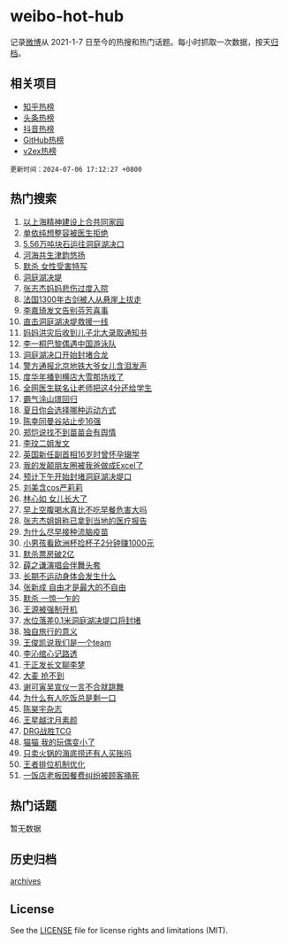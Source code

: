 # weibo-hot-hub

记录[微博](https://www.weibo.com)从 2021-1-7 日至今的热搜和热门话题。每小时抓取一次数据，按天[归档](archives)。

## 相关项目

- [知乎热榜](https://github.com/lonnyzhang423/zhihu-hot-hub)
- [头条热榜](https://github.com/lonnyzhang423/toutiao-hot-hub)
- [抖音热榜](https://github.com/lonnyzhang423/douyin-hot-hub)
- [GitHub热榜](https://github.com/lonnyzhang423/github-hot-hub)
- [v2ex热榜](https://github.com/lonnyzhang423/v2ex-hot-hub)


`更新时间：2024-07-06 17:12:27 +0800`

## 热门搜索

1. [以上海精神建设上合共同家园](https://m.weibo.cn/search?containerid=100103type%3D1%26t%3D10%26q%3D%23%E4%BB%A5%E4%B8%8A%E6%B5%B7%E7%B2%BE%E7%A5%9E%E5%BB%BA%E8%AE%BE%E4%B8%8A%E5%90%88%E5%85%B1%E5%90%8C%E5%AE%B6%E5%9B%AD%23&stream_entry_id=51&isnewpage=1&extparam=seat%3D1%26pos%3D0%26filter_type%3Drealtimehot%26stream_entry_id%3D51%26dgr%3D0%26q%3D%2523%25E4%25BB%25A5%25E4%25B8%258A%25E6%25B5%25B7%25E7%25B2%25BE%25E7%25A5%259E%25E5%25BB%25BA%25E8%25AE%25BE%25E4%25B8%258A%25E5%2590%2588%25E5%2585%25B1%25E5%2590%258C%25E5%25AE%25B6%25E5%259B%25AD%2523%26c_type%3D51%26cate%3D10103%26display_time%3D1720257146%26pre_seqid%3D1720257146756014503177)
1. [单依纯想整容被医生拒绝](https://m.weibo.cn/search?containerid=100103type%3D1%26t%3D10%26q%3D%23%E5%8D%95%E4%BE%9D%E7%BA%AF%E6%83%B3%E6%95%B4%E5%AE%B9%E8%A2%AB%E5%8C%BB%E7%94%9F%E6%8B%92%E7%BB%9D%23&stream_entry_id=31&isnewpage=1&extparam=seat%3D1%26flag%3D1%26filter_type%3Drealtimehot%26c_type%3D31%26lcate%3D5001%26cate%3D5001%26realpos%3D1%26q%3D%2523%25E5%258D%2595%25E4%25BE%259D%25E7%25BA%25AF%25E6%2583%25B3%25E6%2595%25B4%25E5%25AE%25B9%25E8%25A2%25AB%25E5%258C%25BB%25E7%2594%259F%25E6%258B%2592%25E7%25BB%259D%2523%26dgr%3D0%26band_rank%3D1%26pos%3D0%26stream_entry_id%3D31%26display_time%3D1720257146%26pre_seqid%3D1720257146756014503177)
1. [5.56万吨块石运往洞庭湖决口](https://m.weibo.cn/search?containerid=100103type%3D1%26t%3D10%26q%3D%235.56%E4%B8%87%E5%90%A8%E5%9D%97%E7%9F%B3%E8%BF%90%E5%BE%80%E6%B4%9E%E5%BA%AD%E6%B9%96%E5%86%B3%E5%8F%A3%23&stream_entry_id=31&isnewpage=1&extparam=seat%3D1%26flag%3D0%26filter_type%3Drealtimehot%26c_type%3D31%26lcate%3D5001%26cate%3D5001%26realpos%3D2%26q%3D%25235.56%25E4%25B8%2587%25E5%2590%25A8%25E5%259D%2597%25E7%259F%25B3%25E8%25BF%2590%25E5%25BE%2580%25E6%25B4%259E%25E5%25BA%25AD%25E6%25B9%2596%25E5%2586%25B3%25E5%258F%25A3%2523%26dgr%3D0%26band_rank%3D2%26pos%3D1%26stream_entry_id%3D31%26display_time%3D1720257146%26pre_seqid%3D1720257146756014503177)
1. [河海共生津韵悠扬](https://m.weibo.cn/search?containerid=100103type%3D1%26t%3D10%26q%3D%23%E6%B2%B3%E6%B5%B7%E5%85%B1%E7%94%9F%E6%B4%A5%E9%9F%B5%E6%82%A0%E6%89%AC%23&stream_entry_id=31&isnewpage=1&extparam=seat%3D1%26flag%3D0%26filter_type%3Drealtimehot%26c_type%3D31%26lcate%3D5001%26cate%3D5001%26realpos%3D3%26q%3D%2523%25E6%25B2%25B3%25E6%25B5%25B7%25E5%2585%25B1%25E7%2594%259F%25E6%25B4%25A5%25E9%259F%25B5%25E6%2582%25A0%25E6%2589%25AC%2523%26dgr%3D0%26band_rank%3D3%26pos%3D2%26stream_entry_id%3D31%26display_time%3D1720257146%26pre_seqid%3D1720257146756014503177)
1. [默杀 女性受害特写](https://m.weibo.cn/search?containerid=100103type%3D1%26t%3D10%26q%3D%E9%BB%98%E6%9D%80+%E5%A5%B3%E6%80%A7%E5%8F%97%E5%AE%B3%E7%89%B9%E5%86%99&stream_entry_id=31&isnewpage=1&extparam=seat%3D1%26flag%3D1%26filter_type%3Drealtimehot%26c_type%3D31%26lcate%3D5001%26cate%3D5001%26realpos%3D4%26q%3D%25E9%25BB%2598%25E6%259D%2580%2520%25E5%25A5%25B3%25E6%2580%25A7%25E5%258F%2597%25E5%25AE%25B3%25E7%2589%25B9%25E5%2586%2599%26dgr%3D0%26band_rank%3D4%26pos%3D3%26stream_entry_id%3D31%26display_time%3D1720257146%26pre_seqid%3D1720257146756014503177)
1. [洞庭湖决堤](https://m.weibo.cn/search?containerid=100103type%3D1%26t%3D10%26q%3D%23%E6%B4%9E%E5%BA%AD%E6%B9%96%E5%86%B3%E5%A0%A4%23&stream_entry_id=31&isnewpage=1&extparam=seat%3D1%26flag%3D16%26filter_type%3Drealtimehot%26c_type%3D31%26lcate%3D5001%26cate%3D5001%26realpos%3D5%26q%3D%2523%25E6%25B4%259E%25E5%25BA%25AD%25E6%25B9%2596%25E5%2586%25B3%25E5%25A0%25A4%2523%26dgr%3D0%26band_rank%3D5%26pos%3D4%26stream_entry_id%3D31%26display_time%3D1720257146%26pre_seqid%3D1720257146756014503177)
1. [张志杰妈妈悲伤过度入院](https://m.weibo.cn/search?containerid=100103type%3D1%26t%3D10%26q%3D%23%E5%BC%A0%E5%BF%97%E6%9D%B0%E5%A6%88%E5%A6%88%E6%82%B2%E4%BC%A4%E8%BF%87%E5%BA%A6%E5%85%A5%E9%99%A2%23&stream_entry_id=31&isnewpage=1&extparam=seat%3D1%26flag%3D2%26filter_type%3Drealtimehot%26c_type%3D31%26lcate%3D5001%26cate%3D5001%26realpos%3D6%26q%3D%2523%25E5%25BC%25A0%25E5%25BF%2597%25E6%259D%25B0%25E5%25A6%2588%25E5%25A6%2588%25E6%2582%25B2%25E4%25BC%25A4%25E8%25BF%2587%25E5%25BA%25A6%25E5%2585%25A5%25E9%2599%25A2%2523%26dgr%3D0%26band_rank%3D6%26pos%3D5%26stream_entry_id%3D31%26display_time%3D1720257146%26pre_seqid%3D1720257146756014503177)
1. [法国1300年古剑被人从悬崖上拔走](https://m.weibo.cn/search?containerid=100103type%3D1%26t%3D10%26q%3D%23%E6%B3%95%E5%9B%BD1300%E5%B9%B4%E5%8F%A4%E5%89%91%E8%A2%AB%E4%BA%BA%E4%BB%8E%E6%82%AC%E5%B4%96%E4%B8%8A%E6%8B%94%E8%B5%B0%23&stream_entry_id=31&isnewpage=1&extparam=seat%3D1%26flag%3D0%26filter_type%3Drealtimehot%26c_type%3D31%26lcate%3D5001%26cate%3D5001%26realpos%3D7%26q%3D%2523%25E6%25B3%2595%25E5%259B%25BD1300%25E5%25B9%25B4%25E5%258F%25A4%25E5%2589%2591%25E8%25A2%25AB%25E4%25BA%25BA%25E4%25BB%258E%25E6%2582%25AC%25E5%25B4%2596%25E4%25B8%258A%25E6%258B%2594%25E8%25B5%25B0%2523%26dgr%3D0%26band_rank%3D7%26pos%3D6%26stream_entry_id%3D31%26display_time%3D1720257146%26pre_seqid%3D1720257146756014503177)
1. [李嘉琦发文告别芬芳喜事](https://m.weibo.cn/search?containerid=100103type%3D1%26t%3D10%26q%3D%E6%9D%8E%E5%98%89%E7%90%A6%E5%8F%91%E6%96%87%E5%91%8A%E5%88%AB%E8%8A%AC%E8%8A%B3%E5%96%9C%E4%BA%8B&stream_entry_id=31&isnewpage=1&extparam=seat%3D1%26flag%3D2%26filter_type%3Drealtimehot%26c_type%3D31%26lcate%3D5001%26cate%3D5001%26realpos%3D8%26q%3D%25E6%259D%258E%25E5%2598%2589%25E7%2590%25A6%25E5%258F%2591%25E6%2596%2587%25E5%2591%258A%25E5%2588%25AB%25E8%258A%25AC%25E8%258A%25B3%25E5%2596%259C%25E4%25BA%258B%26dgr%3D0%26band_rank%3D8%26pos%3D7%26stream_entry_id%3D31%26display_time%3D1720257146%26pre_seqid%3D1720257146756014503177)
1. [直击洞庭湖决堤救援一线](https://m.weibo.cn/search?containerid=100103type%3D1%26t%3D10%26q%3D%23%E7%9B%B4%E5%87%BB%E6%B4%9E%E5%BA%AD%E6%B9%96%E5%86%B3%E5%A0%A4%E6%95%91%E6%8F%B4%E4%B8%80%E7%BA%BF%23&stream_entry_id=31&isnewpage=1&extparam=seat%3D1%26flag%3D1%26filter_type%3Drealtimehot%26c_type%3D31%26lcate%3D5001%26cate%3D5001%26realpos%3D9%26q%3D%2523%25E7%259B%25B4%25E5%2587%25BB%25E6%25B4%259E%25E5%25BA%25AD%25E6%25B9%2596%25E5%2586%25B3%25E5%25A0%25A4%25E6%2595%2591%25E6%258F%25B4%25E4%25B8%2580%25E7%25BA%25BF%2523%26dgr%3D0%26band_rank%3D9%26pos%3D8%26stream_entry_id%3D31%26display_time%3D1720257146%26pre_seqid%3D1720257146756014503177)
1. [妈妈洪灾后收到儿子北大录取通知书](https://m.weibo.cn/search?containerid=100103type%3D1%26t%3D10%26q%3D%23%E5%A6%88%E5%A6%88%E6%B4%AA%E7%81%BE%E5%90%8E%E6%94%B6%E5%88%B0%E5%84%BF%E5%AD%90%E5%8C%97%E5%A4%A7%E5%BD%95%E5%8F%96%E9%80%9A%E7%9F%A5%E4%B9%A6%23&stream_entry_id=31&isnewpage=1&extparam=seat%3D1%26flag%3D32768%26filter_type%3Drealtimehot%26c_type%3D31%26lcate%3D5001%26cate%3D5001%26realpos%3D10%26q%3D%2523%25E5%25A6%2588%25E5%25A6%2588%25E6%25B4%25AA%25E7%2581%25BE%25E5%2590%258E%25E6%2594%25B6%25E5%2588%25B0%25E5%2584%25BF%25E5%25AD%2590%25E5%258C%2597%25E5%25A4%25A7%25E5%25BD%2595%25E5%258F%2596%25E9%2580%259A%25E7%259F%25A5%25E4%25B9%25A6%2523%26dgr%3D0%26band_rank%3D10%26pos%3D9%26stream_entry_id%3D31%26display_time%3D1720257146%26pre_seqid%3D1720257146756014503177)
1. [李一桐巴黎偶遇中国游泳队](https://m.weibo.cn/search?containerid=100103type%3D1%26t%3D10%26q%3D%23%E6%9D%8E%E4%B8%80%E6%A1%90%E5%B7%B4%E9%BB%8E%E5%81%B6%E9%81%87%E4%B8%AD%E5%9B%BD%E6%B8%B8%E6%B3%B3%E9%98%9F%23&stream_entry_id=31&isnewpage=1&extparam=seat%3D1%26flag%3D1%26filter_type%3Drealtimehot%26c_type%3D31%26lcate%3D5001%26cate%3D5001%26realpos%3D11%26q%3D%2523%25E6%259D%258E%25E4%25B8%2580%25E6%25A1%2590%25E5%25B7%25B4%25E9%25BB%258E%25E5%2581%25B6%25E9%2581%2587%25E4%25B8%25AD%25E5%259B%25BD%25E6%25B8%25B8%25E6%25B3%25B3%25E9%2598%259F%2523%26dgr%3D0%26band_rank%3D11%26pos%3D10%26stream_entry_id%3D31%26display_time%3D1720257146%26pre_seqid%3D1720257146756014503177)
1. [洞庭湖决口开始封堵合龙](https://m.weibo.cn/search?containerid=100103type%3D1%26t%3D10%26q%3D%23%E6%B4%9E%E5%BA%AD%E6%B9%96%E5%86%B3%E5%8F%A3%E5%BC%80%E5%A7%8B%E5%B0%81%E5%A0%B5%E5%90%88%E9%BE%99%23&stream_entry_id=31&isnewpage=1&extparam=seat%3D1%26flag%3D1%26filter_type%3Drealtimehot%26c_type%3D31%26lcate%3D5001%26cate%3D5001%26realpos%3D12%26q%3D%2523%25E6%25B4%259E%25E5%25BA%25AD%25E6%25B9%2596%25E5%2586%25B3%25E5%258F%25A3%25E5%25BC%2580%25E5%25A7%258B%25E5%25B0%2581%25E5%25A0%25B5%25E5%2590%2588%25E9%25BE%2599%2523%26dgr%3D0%26band_rank%3D12%26pos%3D11%26stream_entry_id%3D31%26display_time%3D1720257146%26pre_seqid%3D1720257146756014503177)
1. [警方通报北京地铁大爷女儿含泪发声](https://m.weibo.cn/search?containerid=100103type%3D1%26t%3D10%26q%3D%23%E8%AD%A6%E6%96%B9%E9%80%9A%E6%8A%A5%E5%8C%97%E4%BA%AC%E5%9C%B0%E9%93%81%E5%A4%A7%E7%88%B7%E5%A5%B3%E5%84%BF%E5%90%AB%E6%B3%AA%E5%8F%91%E5%A3%B0%23&stream_entry_id=31&isnewpage=1&extparam=seat%3D1%26flag%3D0%26filter_type%3Drealtimehot%26c_type%3D31%26lcate%3D5001%26cate%3D5001%26realpos%3D13%26q%3D%2523%25E8%25AD%25A6%25E6%2596%25B9%25E9%2580%259A%25E6%258A%25A5%25E5%258C%2597%25E4%25BA%25AC%25E5%259C%25B0%25E9%2593%2581%25E5%25A4%25A7%25E7%2588%25B7%25E5%25A5%25B3%25E5%2584%25BF%25E5%2590%25AB%25E6%25B3%25AA%25E5%258F%2591%25E5%25A3%25B0%2523%26dgr%3D0%26band_rank%3D13%26pos%3D12%26stream_entry_id%3D31%26display_time%3D1720257146%26pre_seqid%3D1720257146756014503177)
1. [度华年播到横店大雪那场戏了](https://m.weibo.cn/search?containerid=100103type%3D1%26t%3D10%26q%3D%23%E5%BA%A6%E5%8D%8E%E5%B9%B4%E6%92%AD%E5%88%B0%E6%A8%AA%E5%BA%97%E5%A4%A7%E9%9B%AA%E9%82%A3%E5%9C%BA%E6%88%8F%E4%BA%86%23&stream_entry_id=31&isnewpage=1&extparam=seat%3D1%26flag%3D1%26filter_type%3Drealtimehot%26c_type%3D31%26lcate%3D5001%26cate%3D5001%26realpos%3D14%26q%3D%2523%25E5%25BA%25A6%25E5%258D%258E%25E5%25B9%25B4%25E6%2592%25AD%25E5%2588%25B0%25E6%25A8%25AA%25E5%25BA%2597%25E5%25A4%25A7%25E9%259B%25AA%25E9%2582%25A3%25E5%259C%25BA%25E6%2588%258F%25E4%25BA%2586%2523%26dgr%3D0%26band_rank%3D14%26pos%3D13%26stream_entry_id%3D31%26display_time%3D1720257146%26pre_seqid%3D1720257146756014503177)
1. [全网医生联名让老师把这4分还给学生](https://m.weibo.cn/search?containerid=100103type%3D1%26t%3D10%26q%3D%23%E5%85%A8%E7%BD%91%E5%8C%BB%E7%94%9F%E8%81%94%E5%90%8D%E8%AE%A9%E8%80%81%E5%B8%88%E6%8A%8A%E8%BF%994%E5%88%86%E8%BF%98%E7%BB%99%E5%AD%A6%E7%94%9F%23&stream_entry_id=31&isnewpage=1&extparam=seat%3D1%26flag%3D1%26filter_type%3Drealtimehot%26c_type%3D31%26lcate%3D5001%26cate%3D5001%26realpos%3D15%26q%3D%2523%25E5%2585%25A8%25E7%25BD%2591%25E5%258C%25BB%25E7%2594%259F%25E8%2581%2594%25E5%2590%258D%25E8%25AE%25A9%25E8%2580%2581%25E5%25B8%2588%25E6%258A%258A%25E8%25BF%25994%25E5%2588%2586%25E8%25BF%2598%25E7%25BB%2599%25E5%25AD%25A6%25E7%2594%259F%2523%26dgr%3D0%26band_rank%3D15%26pos%3D14%26stream_entry_id%3D31%26display_time%3D1720257146%26pre_seqid%3D1720257146756014503177)
1. [霸气涂山璟回归](https://m.weibo.cn/search?containerid=100103type%3D1%26t%3D10%26q%3D%23%E9%9C%B8%E6%B0%94%E6%B6%82%E5%B1%B1%E7%92%9F%E5%9B%9E%E5%BD%92%23&stream_entry_id=31&isnewpage=1&extparam=seat%3D1%26flag%3D0%26filter_type%3Drealtimehot%26c_type%3D31%26lcate%3D5001%26cate%3D5001%26realpos%3D16%26q%3D%2523%25E9%259C%25B8%25E6%25B0%2594%25E6%25B6%2582%25E5%25B1%25B1%25E7%2592%259F%25E5%259B%259E%25E5%25BD%2592%2523%26dgr%3D0%26band_rank%3D16%26pos%3D15%26stream_entry_id%3D31%26display_time%3D1720257146%26pre_seqid%3D1720257146756014503177)
1. [夏日你会选择哪种运动方式](https://m.weibo.cn/search?containerid=100103type%3D1%26t%3D10%26q%3D%23%E5%A4%8F%E6%97%A5%E4%BD%A0%E4%BC%9A%E9%80%89%E6%8B%A9%E5%93%AA%E7%A7%8D%E8%BF%90%E5%8A%A8%E6%96%B9%E5%BC%8F%23&stream_entry_id=31&isnewpage=1&extparam=seat%3D1%26flag%3D0%26filter_type%3Drealtimehot%26c_type%3D31%26lcate%3D5001%26cate%3D5001%26realpos%3D17%26adid%3D244823%26stream_entry_id%3D31%26dgr%3D0%26band_rank%3D17%26pos%3D16%26q%3D%2523%25E5%25A4%258F%25E6%2597%25A5%25E4%25BD%25A0%25E4%25BC%259A%25E9%2580%2589%25E6%258B%25A9%25E5%2593%25AA%25E7%25A7%258D%25E8%25BF%2590%25E5%258A%25A8%25E6%2596%25B9%25E5%25BC%258F%2523%26display_time%3D1720257146%26pre_seqid%3D1720257146756014503177)
1. [陈幸同曼谷站止步16强](https://m.weibo.cn/search?containerid=100103type%3D1%26t%3D10%26q%3D%23%E9%99%88%E5%B9%B8%E5%90%8C%E6%9B%BC%E8%B0%B7%E7%AB%99%E6%AD%A2%E6%AD%A516%E5%BC%BA%23&stream_entry_id=31&isnewpage=1&extparam=seat%3D1%26flag%3D1%26filter_type%3Drealtimehot%26c_type%3D31%26lcate%3D5001%26cate%3D5001%26realpos%3D18%26q%3D%2523%25E9%2599%2588%25E5%25B9%25B8%25E5%2590%258C%25E6%259B%25BC%25E8%25B0%25B7%25E7%25AB%2599%25E6%25AD%25A2%25E6%25AD%25A516%25E5%25BC%25BA%2523%26dgr%3D0%26band_rank%3D18%26pos%3D17%26stream_entry_id%3D31%26display_time%3D1720257146%26pre_seqid%3D1720257146756014503177)
1. [郑恺说找不到苗苗会有舆情](https://m.weibo.cn/search?containerid=100103type%3D1%26t%3D10%26q%3D%23%E9%83%91%E6%81%BA%E8%AF%B4%E6%89%BE%E4%B8%8D%E5%88%B0%E8%8B%97%E8%8B%97%E4%BC%9A%E6%9C%89%E8%88%86%E6%83%85%23&stream_entry_id=31&isnewpage=1&extparam=seat%3D1%26flag%3D2%26filter_type%3Drealtimehot%26c_type%3D31%26lcate%3D5001%26cate%3D5001%26realpos%3D19%26q%3D%2523%25E9%2583%2591%25E6%2581%25BA%25E8%25AF%25B4%25E6%2589%25BE%25E4%25B8%258D%25E5%2588%25B0%25E8%258B%2597%25E8%258B%2597%25E4%25BC%259A%25E6%259C%2589%25E8%2588%2586%25E6%2583%2585%2523%26dgr%3D0%26band_rank%3D19%26pos%3D18%26stream_entry_id%3D31%26display_time%3D1720257146%26pre_seqid%3D1720257146756014503177)
1. [李玟二姐发文](https://m.weibo.cn/search?containerid=100103type%3D1%26t%3D10%26q%3D%23%E6%9D%8E%E7%8E%9F%E4%BA%8C%E5%A7%90%E5%8F%91%E6%96%87%23&stream_entry_id=31&isnewpage=1&extparam=seat%3D1%26flag%3D1%26filter_type%3Drealtimehot%26c_type%3D31%26lcate%3D5001%26cate%3D5001%26realpos%3D20%26q%3D%2523%25E6%259D%258E%25E7%258E%259F%25E4%25BA%258C%25E5%25A7%2590%25E5%258F%2591%25E6%2596%2587%2523%26dgr%3D0%26band_rank%3D20%26pos%3D19%26stream_entry_id%3D31%26display_time%3D1720257146%26pre_seqid%3D1720257146756014503177)
1. [英国新任副首相16岁时曾怀孕辍学](https://m.weibo.cn/search?containerid=100103type%3D1%26t%3D10%26q%3D%23%E8%8B%B1%E5%9B%BD%E6%96%B0%E4%BB%BB%E5%89%AF%E9%A6%96%E7%9B%B816%E5%B2%81%E6%97%B6%E6%9B%BE%E6%80%80%E5%AD%95%E8%BE%8D%E5%AD%A6%23&stream_entry_id=31&isnewpage=1&extparam=seat%3D1%26flag%3D1%26filter_type%3Drealtimehot%26c_type%3D31%26lcate%3D5001%26cate%3D5001%26realpos%3D21%26q%3D%2523%25E8%258B%25B1%25E5%259B%25BD%25E6%2596%25B0%25E4%25BB%25BB%25E5%2589%25AF%25E9%25A6%2596%25E7%259B%25B816%25E5%25B2%2581%25E6%2597%25B6%25E6%259B%25BE%25E6%2580%2580%25E5%25AD%2595%25E8%25BE%258D%25E5%25AD%25A6%2523%26dgr%3D0%26band_rank%3D21%26pos%3D20%26stream_entry_id%3D31%26display_time%3D1720257146%26pre_seqid%3D1720257146756014503177)
1. [我的发颠朋友圈被我爸做成Excel了](https://m.weibo.cn/search?containerid=100103type%3D1%26t%3D10%26q%3D%23%E6%88%91%E7%9A%84%E5%8F%91%E9%A2%A0%E6%9C%8B%E5%8F%8B%E5%9C%88%E8%A2%AB%E6%88%91%E7%88%B8%E5%81%9A%E6%88%90Excel%E4%BA%86%23&stream_entry_id=31&isnewpage=1&extparam=seat%3D1%26flag%3D1%26filter_type%3Drealtimehot%26c_type%3D31%26lcate%3D5001%26cate%3D5001%26realpos%3D22%26q%3D%2523%25E6%2588%2591%25E7%259A%2584%25E5%258F%2591%25E9%25A2%25A0%25E6%259C%258B%25E5%258F%258B%25E5%259C%2588%25E8%25A2%25AB%25E6%2588%2591%25E7%2588%25B8%25E5%2581%259A%25E6%2588%2590Excel%25E4%25BA%2586%2523%26dgr%3D0%26band_rank%3D22%26pos%3D21%26stream_entry_id%3D31%26display_time%3D1720257146%26pre_seqid%3D1720257146756014503177)
1. [预计下午开始封堵洞庭湖决堤口](https://m.weibo.cn/search?containerid=100103type%3D1%26t%3D10%26q%3D%23%E9%A2%84%E8%AE%A1%E4%B8%8B%E5%8D%88%E5%BC%80%E5%A7%8B%E5%B0%81%E5%A0%B5%E6%B4%9E%E5%BA%AD%E6%B9%96%E5%86%B3%E5%A0%A4%E5%8F%A3%23&stream_entry_id=31&isnewpage=1&extparam=seat%3D1%26flag%3D0%26filter_type%3Drealtimehot%26c_type%3D31%26lcate%3D5001%26cate%3D5001%26realpos%3D23%26q%3D%2523%25E9%25A2%2584%25E8%25AE%25A1%25E4%25B8%258B%25E5%258D%2588%25E5%25BC%2580%25E5%25A7%258B%25E5%25B0%2581%25E5%25A0%25B5%25E6%25B4%259E%25E5%25BA%25AD%25E6%25B9%2596%25E5%2586%25B3%25E5%25A0%25A4%25E5%258F%25A3%2523%26dgr%3D0%26band_rank%3D23%26pos%3D22%26stream_entry_id%3D31%26display_time%3D1720257146%26pre_seqid%3D1720257146756014503177)
1. [刘美含cos严莉莉](https://m.weibo.cn/search?containerid=100103type%3D1%26t%3D10%26q%3D%23%E5%88%98%E7%BE%8E%E5%90%ABcos%E4%B8%A5%E8%8E%89%E8%8E%89%23&stream_entry_id=31&isnewpage=1&extparam=seat%3D1%26flag%3D1%26filter_type%3Drealtimehot%26c_type%3D31%26lcate%3D5001%26cate%3D5001%26realpos%3D24%26q%3D%2523%25E5%2588%2598%25E7%25BE%258E%25E5%2590%25ABcos%25E4%25B8%25A5%25E8%258E%2589%25E8%258E%2589%2523%26dgr%3D0%26band_rank%3D24%26pos%3D23%26stream_entry_id%3D31%26display_time%3D1720257146%26pre_seqid%3D1720257146756014503177)
1. [林心如 女儿长大了](https://m.weibo.cn/search?containerid=100103type%3D1%26t%3D10%26q%3D%E6%9E%97%E5%BF%83%E5%A6%82+%E5%A5%B3%E5%84%BF%E9%95%BF%E5%A4%A7%E4%BA%86&stream_entry_id=31&isnewpage=1&extparam=seat%3D1%26flag%3D2%26filter_type%3Drealtimehot%26c_type%3D31%26lcate%3D5001%26cate%3D5001%26realpos%3D25%26q%3D%25E6%259E%2597%25E5%25BF%2583%25E5%25A6%2582%2520%25E5%25A5%25B3%25E5%2584%25BF%25E9%2595%25BF%25E5%25A4%25A7%25E4%25BA%2586%26dgr%3D0%26band_rank%3D25%26pos%3D24%26stream_entry_id%3D31%26display_time%3D1720257146%26pre_seqid%3D1720257146756014503177)
1. [早上空腹喝水真比不吃早餐危害大吗](https://m.weibo.cn/search?containerid=100103type%3D1%26t%3D10%26q%3D%23%E6%97%A9%E4%B8%8A%E7%A9%BA%E8%85%B9%E5%96%9D%E6%B0%B4%E7%9C%9F%E6%AF%94%E4%B8%8D%E5%90%83%E6%97%A9%E9%A4%90%E5%8D%B1%E5%AE%B3%E5%A4%A7%E5%90%97%23&stream_entry_id=31&isnewpage=1&extparam=seat%3D1%26flag%3D0%26filter_type%3Drealtimehot%26c_type%3D31%26lcate%3D5001%26cate%3D5001%26realpos%3D26%26q%3D%2523%25E6%2597%25A9%25E4%25B8%258A%25E7%25A9%25BA%25E8%2585%25B9%25E5%2596%259D%25E6%25B0%25B4%25E7%259C%259F%25E6%25AF%2594%25E4%25B8%258D%25E5%2590%2583%25E6%2597%25A9%25E9%25A4%2590%25E5%258D%25B1%25E5%25AE%25B3%25E5%25A4%25A7%25E5%2590%2597%2523%26dgr%3D0%26band_rank%3D26%26pos%3D25%26stream_entry_id%3D31%26display_time%3D1720257146%26pre_seqid%3D1720257146756014503177)
1. [张志杰姐姐称已拿到当地的医疗报告](https://m.weibo.cn/search?containerid=100103type%3D1%26t%3D10%26q%3D%23%E5%BC%A0%E5%BF%97%E6%9D%B0%E5%A7%90%E5%A7%90%E7%A7%B0%E5%B7%B2%E6%8B%BF%E5%88%B0%E5%BD%93%E5%9C%B0%E7%9A%84%E5%8C%BB%E7%96%97%E6%8A%A5%E5%91%8A%23&stream_entry_id=31&isnewpage=1&extparam=seat%3D1%26flag%3D0%26filter_type%3Drealtimehot%26c_type%3D31%26lcate%3D5001%26cate%3D5001%26realpos%3D27%26q%3D%2523%25E5%25BC%25A0%25E5%25BF%2597%25E6%259D%25B0%25E5%25A7%2590%25E5%25A7%2590%25E7%25A7%25B0%25E5%25B7%25B2%25E6%258B%25BF%25E5%2588%25B0%25E5%25BD%2593%25E5%259C%25B0%25E7%259A%2584%25E5%258C%25BB%25E7%2596%2597%25E6%258A%25A5%25E5%2591%258A%2523%26dgr%3D0%26band_rank%3D27%26pos%3D26%26stream_entry_id%3D31%26display_time%3D1720257146%26pre_seqid%3D1720257146756014503177)
1. [为什么尽早接种流脑疫苗](https://m.weibo.cn/search?containerid=100103type%3D1%26t%3D10%26q%3D%23%E4%B8%BA%E4%BB%80%E4%B9%88%E5%B0%BD%E6%97%A9%E6%8E%A5%E7%A7%8D%E6%B5%81%E8%84%91%E7%96%AB%E8%8B%97%23&stream_entry_id=31&isnewpage=1&extparam=seat%3D1%26flag%3D0%26filter_type%3Drealtimehot%26c_type%3D31%26lcate%3D5001%26cate%3D5001%26realpos%3D28%26q%3D%2523%25E4%25B8%25BA%25E4%25BB%2580%25E4%25B9%2588%25E5%25B0%25BD%25E6%2597%25A9%25E6%258E%25A5%25E7%25A7%258D%25E6%25B5%2581%25E8%2584%2591%25E7%2596%25AB%25E8%258B%2597%2523%26dgr%3D0%26band_rank%3D28%26pos%3D27%26stream_entry_id%3D31%26display_time%3D1720257146%26pre_seqid%3D1720257146756014503177)
1. [小男孩看欧洲杯捡杯子2分钟赚1000元](https://m.weibo.cn/search?containerid=100103type%3D1%26t%3D10%26q%3D%23%E5%B0%8F%E7%94%B7%E5%AD%A9%E7%9C%8B%E6%AC%A7%E6%B4%B2%E6%9D%AF%E6%8D%A1%E6%9D%AF%E5%AD%902%E5%88%86%E9%92%9F%E8%B5%9A1000%E5%85%83%23&stream_entry_id=31&isnewpage=1&extparam=seat%3D1%26flag%3D1%26filter_type%3Drealtimehot%26c_type%3D31%26lcate%3D5001%26cate%3D5001%26realpos%3D29%26q%3D%2523%25E5%25B0%258F%25E7%2594%25B7%25E5%25AD%25A9%25E7%259C%258B%25E6%25AC%25A7%25E6%25B4%25B2%25E6%259D%25AF%25E6%258D%25A1%25E6%259D%25AF%25E5%25AD%25902%25E5%2588%2586%25E9%2592%259F%25E8%25B5%259A1000%25E5%2585%2583%2523%26dgr%3D0%26band_rank%3D29%26pos%3D28%26stream_entry_id%3D31%26display_time%3D1720257146%26pre_seqid%3D1720257146756014503177)
1. [默杀票房破2亿](https://m.weibo.cn/search?containerid=100103type%3D1%26t%3D10%26q%3D%23%E9%BB%98%E6%9D%80%E7%A5%A8%E6%88%BF%E7%A0%B42%E4%BA%BF%23&stream_entry_id=31&isnewpage=1&extparam=seat%3D1%26flag%3D1%26filter_type%3Drealtimehot%26c_type%3D31%26lcate%3D5001%26cate%3D5001%26realpos%3D30%26q%3D%2523%25E9%25BB%2598%25E6%259D%2580%25E7%25A5%25A8%25E6%2588%25BF%25E7%25A0%25B42%25E4%25BA%25BF%2523%26dgr%3D0%26band_rank%3D30%26pos%3D29%26stream_entry_id%3D31%26display_time%3D1720257146%26pre_seqid%3D1720257146756014503177)
1. [薛之谦演唱会伴舞头套](https://m.weibo.cn/search?containerid=100103type%3D1%26t%3D10%26q%3D%E8%96%9B%E4%B9%8B%E8%B0%A6%E6%BC%94%E5%94%B1%E4%BC%9A%E4%BC%B4%E8%88%9E%E5%A4%B4%E5%A5%97&stream_entry_id=31&isnewpage=1&extparam=seat%3D1%26flag%3D1%26filter_type%3Drealtimehot%26c_type%3D31%26lcate%3D5001%26cate%3D5001%26realpos%3D31%26q%3D%25E8%2596%259B%25E4%25B9%258B%25E8%25B0%25A6%25E6%25BC%2594%25E5%2594%25B1%25E4%25BC%259A%25E4%25BC%25B4%25E8%2588%259E%25E5%25A4%25B4%25E5%25A5%2597%26dgr%3D0%26band_rank%3D31%26pos%3D30%26stream_entry_id%3D31%26display_time%3D1720257146%26pre_seqid%3D1720257146756014503177)
1. [长期不运动身体会发生什么](https://m.weibo.cn/search?containerid=100103type%3D1%26t%3D10%26q%3D%23%E9%95%BF%E6%9C%9F%E4%B8%8D%E8%BF%90%E5%8A%A8%E8%BA%AB%E4%BD%93%E4%BC%9A%E5%8F%91%E7%94%9F%E4%BB%80%E4%B9%88%23&stream_entry_id=31&isnewpage=1&extparam=seat%3D1%26flag%3D0%26filter_type%3Drealtimehot%26c_type%3D31%26lcate%3D5001%26cate%3D5001%26realpos%3D32%26q%3D%2523%25E9%2595%25BF%25E6%259C%259F%25E4%25B8%258D%25E8%25BF%2590%25E5%258A%25A8%25E8%25BA%25AB%25E4%25BD%2593%25E4%25BC%259A%25E5%258F%2591%25E7%2594%259F%25E4%25BB%2580%25E4%25B9%2588%2523%26dgr%3D0%26band_rank%3D32%26pos%3D31%26stream_entry_id%3D31%26display_time%3D1720257146%26pre_seqid%3D1720257146756014503177)
1. [张新成 自由才是最大的不自由](https://m.weibo.cn/search?containerid=100103type%3D1%26t%3D10%26q%3D%E5%BC%A0%E6%96%B0%E6%88%90+%E8%87%AA%E7%94%B1%E6%89%8D%E6%98%AF%E6%9C%80%E5%A4%A7%E7%9A%84%E4%B8%8D%E8%87%AA%E7%94%B1&stream_entry_id=31&isnewpage=1&extparam=seat%3D1%26flag%3D1%26filter_type%3Drealtimehot%26c_type%3D31%26lcate%3D5001%26cate%3D5001%26realpos%3D33%26q%3D%25E5%25BC%25A0%25E6%2596%25B0%25E6%2588%2590%2520%25E8%2587%25AA%25E7%2594%25B1%25E6%2589%258D%25E6%2598%25AF%25E6%259C%2580%25E5%25A4%25A7%25E7%259A%2584%25E4%25B8%258D%25E8%2587%25AA%25E7%2594%25B1%26dgr%3D0%26band_rank%3D33%26pos%3D32%26stream_entry_id%3D31%26display_time%3D1720257146%26pre_seqid%3D1720257146756014503177)
1. [默杀 一惊一乍的](https://m.weibo.cn/search?containerid=100103type%3D1%26t%3D10%26q%3D%E9%BB%98%E6%9D%80+%E4%B8%80%E6%83%8A%E4%B8%80%E4%B9%8D%E7%9A%84&stream_entry_id=31&isnewpage=1&extparam=seat%3D1%26flag%3D0%26filter_type%3Drealtimehot%26c_type%3D31%26lcate%3D5001%26cate%3D5001%26realpos%3D34%26q%3D%25E9%25BB%2598%25E6%259D%2580%2520%25E4%25B8%2580%25E6%2583%258A%25E4%25B8%2580%25E4%25B9%258D%25E7%259A%2584%26dgr%3D0%26band_rank%3D34%26pos%3D33%26stream_entry_id%3D31%26display_time%3D1720257146%26pre_seqid%3D1720257146756014503177)
1. [王源被强制开机](https://m.weibo.cn/search?containerid=100103type%3D1%26t%3D10%26q%3D%E7%8E%8B%E6%BA%90%E8%A2%AB%E5%BC%BA%E5%88%B6%E5%BC%80%E6%9C%BA&stream_entry_id=31&isnewpage=1&extparam=seat%3D1%26flag%3D1%26filter_type%3Drealtimehot%26c_type%3D31%26lcate%3D5001%26cate%3D5001%26realpos%3D35%26q%3D%25E7%258E%258B%25E6%25BA%2590%25E8%25A2%25AB%25E5%25BC%25BA%25E5%2588%25B6%25E5%25BC%2580%25E6%259C%25BA%26dgr%3D0%26band_rank%3D35%26pos%3D34%26stream_entry_id%3D31%26display_time%3D1720257146%26pre_seqid%3D1720257146756014503177)
1. [水位落差0.1米洞庭湖决堤口将封堵](https://m.weibo.cn/search?containerid=100103type%3D1%26t%3D10%26q%3D%23%E6%B0%B4%E4%BD%8D%E8%90%BD%E5%B7%AE0.1%E7%B1%B3%E6%B4%9E%E5%BA%AD%E6%B9%96%E5%86%B3%E5%A0%A4%E5%8F%A3%E5%B0%86%E5%B0%81%E5%A0%B5%23&stream_entry_id=31&isnewpage=1&extparam=seat%3D1%26flag%3D0%26filter_type%3Drealtimehot%26c_type%3D31%26lcate%3D5001%26cate%3D5001%26realpos%3D36%26q%3D%2523%25E6%25B0%25B4%25E4%25BD%258D%25E8%2590%25BD%25E5%25B7%25AE0.1%25E7%25B1%25B3%25E6%25B4%259E%25E5%25BA%25AD%25E6%25B9%2596%25E5%2586%25B3%25E5%25A0%25A4%25E5%258F%25A3%25E5%25B0%2586%25E5%25B0%2581%25E5%25A0%25B5%2523%26dgr%3D0%26band_rank%3D36%26pos%3D35%26stream_entry_id%3D31%26display_time%3D1720257146%26pre_seqid%3D1720257146756014503177)
1. [独自旅行的意义](https://m.weibo.cn/search?containerid=100103type%3D1%26t%3D10%26q%3D%E7%8B%AC%E8%87%AA%E6%97%85%E8%A1%8C%E7%9A%84%E6%84%8F%E4%B9%89&stream_entry_id=31&isnewpage=1&extparam=seat%3D1%26flag%3D1%26filter_type%3Drealtimehot%26c_type%3D31%26lcate%3D5001%26cate%3D5001%26realpos%3D37%26q%3D%25E7%258B%25AC%25E8%2587%25AA%25E6%2597%2585%25E8%25A1%258C%25E7%259A%2584%25E6%2584%258F%25E4%25B9%2589%26dgr%3D0%26band_rank%3D37%26pos%3D36%26stream_entry_id%3D31%26display_time%3D1720257146%26pre_seqid%3D1720257146756014503177)
1. [王俊凯说我们是一个team](https://m.weibo.cn/search?containerid=100103type%3D1%26t%3D10%26q%3D%23%E7%8E%8B%E4%BF%8A%E5%87%AF%E8%AF%B4%E6%88%91%E4%BB%AC%E6%98%AF%E4%B8%80%E4%B8%AAteam%23&stream_entry_id=31&isnewpage=1&extparam=seat%3D1%26flag%3D0%26filter_type%3Drealtimehot%26c_type%3D31%26lcate%3D5001%26cate%3D5001%26realpos%3D38%26q%3D%2523%25E7%258E%258B%25E4%25BF%258A%25E5%2587%25AF%25E8%25AF%25B4%25E6%2588%2591%25E4%25BB%25AC%25E6%2598%25AF%25E4%25B8%2580%25E4%25B8%25AAteam%2523%26dgr%3D0%26band_rank%3D38%26pos%3D37%26stream_entry_id%3D31%26display_time%3D1720257146%26pre_seqid%3D1720257146756014503177)
1. [李沁绾心记路透](https://m.weibo.cn/search?containerid=100103type%3D1%26t%3D10%26q%3D%E6%9D%8E%E6%B2%81%E7%BB%BE%E5%BF%83%E8%AE%B0%E8%B7%AF%E9%80%8F&stream_entry_id=31&isnewpage=1&extparam=seat%3D1%26flag%3D0%26filter_type%3Drealtimehot%26c_type%3D31%26lcate%3D5001%26cate%3D5001%26realpos%3D39%26q%3D%25E6%259D%258E%25E6%25B2%2581%25E7%25BB%25BE%25E5%25BF%2583%25E8%25AE%25B0%25E8%25B7%25AF%25E9%2580%258F%26dgr%3D0%26band_rank%3D39%26pos%3D38%26stream_entry_id%3D31%26display_time%3D1720257146%26pre_seqid%3D1720257146756014503177)
1. [于正发长文聊李梦](https://m.weibo.cn/search?containerid=100103type%3D1%26t%3D10%26q%3D%23%E4%BA%8E%E6%AD%A3%E5%8F%91%E9%95%BF%E6%96%87%E8%81%8A%E6%9D%8E%E6%A2%A6%23&stream_entry_id=31&isnewpage=1&extparam=seat%3D1%26flag%3D0%26filter_type%3Drealtimehot%26c_type%3D31%26lcate%3D5001%26cate%3D5001%26realpos%3D40%26q%3D%2523%25E4%25BA%258E%25E6%25AD%25A3%25E5%258F%2591%25E9%2595%25BF%25E6%2596%2587%25E8%2581%258A%25E6%259D%258E%25E6%25A2%25A6%2523%26dgr%3D0%26band_rank%3D40%26pos%3D39%26stream_entry_id%3D31%26display_time%3D1720257146%26pre_seqid%3D1720257146756014503177)
1. [大麦 抢不到](https://m.weibo.cn/search?containerid=100103type%3D1%26t%3D10%26q%3D%E5%A4%A7%E9%BA%A6+%E6%8A%A2%E4%B8%8D%E5%88%B0&stream_entry_id=31&isnewpage=1&extparam=seat%3D1%26flag%3D0%26filter_type%3Drealtimehot%26c_type%3D31%26lcate%3D5001%26cate%3D5001%26realpos%3D41%26q%3D%25E5%25A4%25A7%25E9%25BA%25A6%2520%25E6%258A%25A2%25E4%25B8%258D%25E5%2588%25B0%26dgr%3D0%26band_rank%3D41%26pos%3D40%26stream_entry_id%3D31%26display_time%3D1720257146%26pre_seqid%3D1720257146756014503177)
1. [谢可寅吴宣仪一言不合就跳舞](https://m.weibo.cn/search?containerid=100103type%3D1%26t%3D10%26q%3D%23%E8%B0%A2%E5%8F%AF%E5%AF%85%E5%90%B4%E5%AE%A3%E4%BB%AA%E4%B8%80%E8%A8%80%E4%B8%8D%E5%90%88%E5%B0%B1%E8%B7%B3%E8%88%9E%23&stream_entry_id=31&isnewpage=1&extparam=seat%3D1%26flag%3D1%26filter_type%3Drealtimehot%26c_type%3D31%26lcate%3D5001%26cate%3D5001%26realpos%3D42%26q%3D%2523%25E8%25B0%25A2%25E5%258F%25AF%25E5%25AF%2585%25E5%2590%25B4%25E5%25AE%25A3%25E4%25BB%25AA%25E4%25B8%2580%25E8%25A8%2580%25E4%25B8%258D%25E5%2590%2588%25E5%25B0%25B1%25E8%25B7%25B3%25E8%2588%259E%2523%26dgr%3D0%26band_rank%3D42%26pos%3D41%26stream_entry_id%3D31%26display_time%3D1720257146%26pre_seqid%3D1720257146756014503177)
1. [为什么有人吃饭总是剩一口](https://m.weibo.cn/search?containerid=100103type%3D1%26t%3D10%26q%3D%23%E4%B8%BA%E4%BB%80%E4%B9%88%E6%9C%89%E4%BA%BA%E5%90%83%E9%A5%AD%E6%80%BB%E6%98%AF%E5%89%A9%E4%B8%80%E5%8F%A3%23&stream_entry_id=31&isnewpage=1&extparam=seat%3D1%26flag%3D0%26filter_type%3Drealtimehot%26c_type%3D31%26lcate%3D5001%26cate%3D5001%26realpos%3D43%26q%3D%2523%25E4%25B8%25BA%25E4%25BB%2580%25E4%25B9%2588%25E6%259C%2589%25E4%25BA%25BA%25E5%2590%2583%25E9%25A5%25AD%25E6%2580%25BB%25E6%2598%25AF%25E5%2589%25A9%25E4%25B8%2580%25E5%258F%25A3%2523%26dgr%3D0%26band_rank%3D43%26pos%3D42%26stream_entry_id%3D31%26display_time%3D1720257146%26pre_seqid%3D1720257146756014503177)
1. [陈昊宇杂志](https://m.weibo.cn/search?containerid=100103type%3D1%26t%3D10%26q%3D%E9%99%88%E6%98%8A%E5%AE%87%E6%9D%82%E5%BF%97&stream_entry_id=31&isnewpage=1&extparam=seat%3D1%26flag%3D0%26filter_type%3Drealtimehot%26c_type%3D31%26lcate%3D5001%26cate%3D5001%26realpos%3D44%26q%3D%25E9%2599%2588%25E6%2598%258A%25E5%25AE%2587%25E6%259D%2582%25E5%25BF%2597%26dgr%3D0%26band_rank%3D44%26pos%3D43%26stream_entry_id%3D31%26display_time%3D1720257146%26pre_seqid%3D1720257146756014503177)
1. [王星越沈月素颜](https://m.weibo.cn/search?containerid=100103type%3D1%26t%3D10%26q%3D%23%E7%8E%8B%E6%98%9F%E8%B6%8A%E6%B2%88%E6%9C%88%E7%B4%A0%E9%A2%9C%23&stream_entry_id=31&isnewpage=1&extparam=seat%3D1%26flag%3D0%26filter_type%3Drealtimehot%26c_type%3D31%26lcate%3D5001%26cate%3D5001%26realpos%3D45%26q%3D%2523%25E7%258E%258B%25E6%2598%259F%25E8%25B6%258A%25E6%25B2%2588%25E6%259C%2588%25E7%25B4%25A0%25E9%25A2%259C%2523%26dgr%3D0%26band_rank%3D45%26pos%3D44%26stream_entry_id%3D31%26display_time%3D1720257146%26pre_seqid%3D1720257146756014503177)
1. [DRG战胜TCG](https://m.weibo.cn/search?containerid=100103type%3D1%26t%3D10%26q%3D%23DRG%E6%88%98%E8%83%9CTCG%23&stream_entry_id=31&isnewpage=1&extparam=seat%3D1%26flag%3D1%26filter_type%3Drealtimehot%26c_type%3D31%26lcate%3D5001%26cate%3D5001%26realpos%3D46%26q%3D%2523DRG%25E6%2588%2598%25E8%2583%259CTCG%2523%26dgr%3D0%26band_rank%3D46%26pos%3D45%26stream_entry_id%3D31%26display_time%3D1720257146%26pre_seqid%3D1720257146756014503177)
1. [猫猫 我的玩偶变小了](https://m.weibo.cn/search?containerid=100103type%3D1%26t%3D10%26q%3D%E7%8C%AB%E7%8C%AB+%E6%88%91%E7%9A%84%E7%8E%A9%E5%81%B6%E5%8F%98%E5%B0%8F%E4%BA%86&stream_entry_id=31&isnewpage=1&extparam=seat%3D1%26flag%3D1%26filter_type%3Drealtimehot%26c_type%3D31%26lcate%3D5001%26cate%3D5001%26realpos%3D47%26q%3D%25E7%258C%25AB%25E7%258C%25AB%2520%25E6%2588%2591%25E7%259A%2584%25E7%258E%25A9%25E5%2581%25B6%25E5%258F%2598%25E5%25B0%258F%25E4%25BA%2586%26dgr%3D0%26band_rank%3D47%26pos%3D46%26stream_entry_id%3D31%26display_time%3D1720257146%26pre_seqid%3D1720257146756014503177)
1. [只卖火锅的海底捞还有人买账吗](https://m.weibo.cn/search?containerid=100103type%3D1%26t%3D10%26q%3D%23%E5%8F%AA%E5%8D%96%E7%81%AB%E9%94%85%E7%9A%84%E6%B5%B7%E5%BA%95%E6%8D%9E%E8%BF%98%E6%9C%89%E4%BA%BA%E4%B9%B0%E8%B4%A6%E5%90%97%23&stream_entry_id=31&isnewpage=1&extparam=seat%3D1%26flag%3D0%26filter_type%3Drealtimehot%26c_type%3D31%26lcate%3D5001%26cate%3D5001%26realpos%3D48%26q%3D%2523%25E5%258F%25AA%25E5%258D%2596%25E7%2581%25AB%25E9%2594%2585%25E7%259A%2584%25E6%25B5%25B7%25E5%25BA%2595%25E6%258D%259E%25E8%25BF%2598%25E6%259C%2589%25E4%25BA%25BA%25E4%25B9%25B0%25E8%25B4%25A6%25E5%2590%2597%2523%26dgr%3D0%26band_rank%3D48%26pos%3D47%26stream_entry_id%3D31%26display_time%3D1720257146%26pre_seqid%3D1720257146756014503177)
1. [王者排位机制优化](https://m.weibo.cn/search?containerid=100103type%3D1%26t%3D10%26q%3D%23%E7%8E%8B%E8%80%85%E6%8E%92%E4%BD%8D%E6%9C%BA%E5%88%B6%E4%BC%98%E5%8C%96%23&stream_entry_id=31&isnewpage=1&extparam=seat%3D1%26flag%3D0%26filter_type%3Drealtimehot%26c_type%3D31%26lcate%3D5001%26cate%3D5001%26realpos%3D49%26q%3D%2523%25E7%258E%258B%25E8%2580%2585%25E6%258E%2592%25E4%25BD%258D%25E6%259C%25BA%25E5%2588%25B6%25E4%25BC%2598%25E5%258C%2596%2523%26dgr%3D0%26band_rank%3D49%26pos%3D48%26stream_entry_id%3D31%26display_time%3D1720257146%26pre_seqid%3D1720257146756014503177)
1. [一饭店老板因餐费纠纷被顾客捅死](https://m.weibo.cn/search?containerid=100103type%3D1%26t%3D10%26q%3D%23%E4%B8%80%E9%A5%AD%E5%BA%97%E8%80%81%E6%9D%BF%E5%9B%A0%E9%A4%90%E8%B4%B9%E7%BA%A0%E7%BA%B7%E8%A2%AB%E9%A1%BE%E5%AE%A2%E6%8D%85%E6%AD%BB%23&stream_entry_id=31&isnewpage=1&extparam=seat%3D1%26flag%3D0%26filter_type%3Drealtimehot%26c_type%3D31%26lcate%3D5001%26cate%3D5001%26realpos%3D50%26q%3D%2523%25E4%25B8%2580%25E9%25A5%25AD%25E5%25BA%2597%25E8%2580%2581%25E6%259D%25BF%25E5%259B%25A0%25E9%25A4%2590%25E8%25B4%25B9%25E7%25BA%25A0%25E7%25BA%25B7%25E8%25A2%25AB%25E9%25A1%25BE%25E5%25AE%25A2%25E6%258D%2585%25E6%25AD%25BB%2523%26dgr%3D0%26band_rank%3D50%26pos%3D49%26stream_entry_id%3D31%26display_time%3D1720257146%26pre_seqid%3D1720257146756014503177)

## 热门话题

暂无数据

## 历史归档

[archives](archives)

## License

See the [LICENSE](LICENSE) file for license rights and limitations (MIT).

